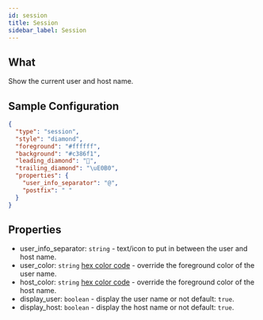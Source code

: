 ```yaml
---
id: session
title: Session
sidebar_label: Session
---
```


## What

Show the current user and host name.

## Sample Configuration

```json
{
  "type": "session",
  "style": "diamond",
  "foreground": "#ffffff",
  "background": "#c386f1",
  "leading_diamond": "",
  "trailing_diamond": "\uE0B0",
  "properties": {
    "user_info_separator": "@",
    "postfix": " "
  }
}
```

## Properties

- user_info_separator: `string` - text/icon to put in between the user and host name.
- user_color: `string` [hex color code][colors] - override the foreground color of the user name.
- host_color: `string` [hex color code][colors] - override the foreground color of the host name.
- display_user: `boolean` - display the user name or not default: `true`.
- display_host: `boolean` - display the host name or not default: `true`.

[colors]: https://htmlcolorcodes.com/color-chart/material-design-color-chart/
